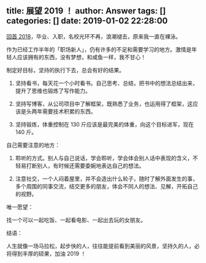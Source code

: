 title: 展望 2019 ！
author: Answer
tags: []
categories: []
date: 2019-01-02 22:28:00
---
[回首 2018](https://mp.weixin.qq.com/s/fZ0MWLYRQOfMBpVDHwq21g)，毕业、入职，名校光环不再，浪潮褪去，原来我一直在裸泳。

作为已经工作半年的「职场新人」，仍有许多的不足和需要学习的地方。激情是年轻人应该拥有的东西，没有梦想，和咸鱼一样，我不甘心！

制定好目标，坚持的执行下去，总会有好的结果。

1. 坚持看书，每天花一个小时看书。自己思考、总结，把书中的想法总结出来，提升了思维也锻炼了写作能力。

2. 坚持写博客，从公司项目中了解框架，既熟悉了业务，也运用得了框架，这应该是头两年需要技术积累的东西。

3. 坚持锻炼，体重控制在 130 斤应该是最完美的体重，向这个目标进军，现在 140 斤。

自己需要注意的地方：

1. 聆听的方式。别人与自己说话，学会聆听，学会体会别人话中表现的含义，不轻易打断别人，有时候还需要委婉地表达自己的想法。

2. 注意社交，一个人闷着屋里，并不会造出什么轮子，随时了解外面发生的事，多个周围的同事交流，结交更多的朋友，体会不同人的想法、见解，开拓自己的视野。


唯一愿望：

找一个可以一起吃饭、一起看电影、一起出去玩的女朋友。

结语：

人生就像一场马拉松，起步快的人，往往能提前看到美丽的风景，坚持久的人，必将得到丰厚的硕果，加油 2019 ！